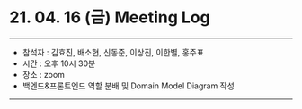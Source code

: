 # 21. 04. 16 (금) Meeting Log

---
- 참석자 : 김효진, 배소현, 신동준, 이상진, 이한별, 홍주표
- 시간 : 오후 10시 30분
- 장소 : zoom
- 백엔드&프론트엔드 역할 분배 및 Domain Model Diagram 작성
---